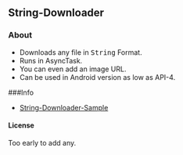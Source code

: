 ## String-Downloader

### About
 - Downloads any file in <kbd>String</kbd> Format.
 - Runs in AsyncTask.
 - You can even add an image URL.
 - Can be used in Android version as low as API-4.

###Info
 - [String-Downloader-Sample](https://github.com/VenomVendor/String-Downloader-Sample)

#### License
Too early to add any.